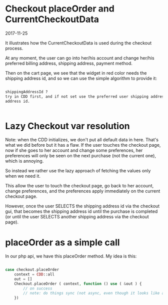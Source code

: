 Checkout placeOrder and CurrentCheckoutData
===============================================
2017-11-25


It illustrates how the CurrentCheckoutData is used during the checkout process.


At any moment, the user can go into her/his account and change her/his preferred billing address, shipping
address, payment method.

Then on the cart page, we see that the widget in red color needs the shipping address id,
and so we can use the simple algorithm to provide it:


```txt

shippingAddressId ?
try in CDD first, and if not set use the preferred user shipping address id, which is her/his default shipping
address id.
 
```


Lazy Checkout var resolution
================================    
    
Note: when the CDD initializes, we don't put all default data in here.
That's what we did before but it has a flaw.
If the user touches the checkout page, now if she goes to her account and change some preferences,
her preferences will only be seen on the next purchase (not the current one), which is annoying.

So instead we rather use the lazy approach of fetching the values only when we need it.

This allow the user to touch the checkout page, go back to her account, change preferences, and
the preferences apply immediately on the current checkout page.

However, once the user SELECTS the shipping address id via the checkout gui, that becomes the 
shipping address id until the purchase is completed (or until the user SELECTS another shipping address
via the checkout page).




placeOrder as a simple call
==============================

In our php api, we have this placeOrder method.
My idea is this:

```php

case checkout.placeOrder
    context = CDD::all
    out = []
    Checkout.placeOrder ( context, function () use ( &out ) {
        // on success
        // note: do things sync (not async, even though it looks like async)
    })

```